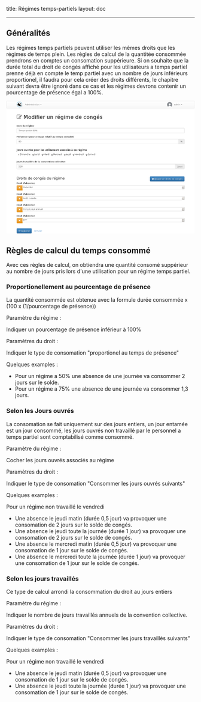 title: Régimes temps-partiels
layout: doc

---


## Généralités

Les régimes temps partiels peuvent utiliser les mêmes droits que les régimes de temps plein. Les
règles de calcul de la quantitée consommée prendrons en comptes un consomation suppérieure. Si on souhaite
que la durée total du droit de congés affiché pour les utilisateurs a temps partiel prenne déjà en compte
le temp partiel avec un nombre de jours inférieurs proportionel, il faudra pour cela créer des droits
différents, le chapitre suivant devra être ignoré dans ce cas et les régimes devrons contenir un
pourcentage de présence égal a 100%.

![Paramètres du régime](images/collection-parttime-edit.png)


## Règles de calcul du temps consommé

Avec ces règles de calcul, on obtiendra une quantité consomé suppérieur au nombre de jours pris lors
d'une utilisation pour un régime temps partiel.

### Proportionellement au pourcentage de présence

La quantité consommée est obtenue avec la formule
durée consommée x (100 x (1/pourcentage de présence))


Paramètre du régime :

Indiquer un pourcentage de présence inférieur à 100%

Paramètres du droit :

Indiquer le type de consomation "proportionel au temps de présence"

Quelques examples :

* Pour un régime a 50% une absence de une journée va consommer 2 jours sur le solde.
* Pour un régime a 75% une absence de une journée va consommer 1,3 jours.


### Selon les Jours ouvrés

La consomation se fait uniquement sur des jours entiers, un jour entamée est un jour consommé, les
jours ouvrés non travaillé par le personnel a temps partiel sont comptabilisé comme consommé.

Paramètre du régime :

Cocher les jours ouvrés associés au régime

Paramètres du droit :

Indiquer le type de consomation "Consommer les jours ouvrés suivants"

Quelques examples :

Pour un régime non travaillé le vendredi

* Une absence le jeudi matin (durée 0,5 jour) va provoquer une consomation de 2 jours sur le solde de congés.
* Une absence le jeudi toute la journée (durée 1 jour) va provoquer une consomation de 2 jours sur le solde de congés.
* Une absence le mercredi matin (durée 0,5 jour) va provoquer une consomation de 1 jour sur le solde de congés.
* Une absence le mercredi toute la journée (durée 1 jour) va provoquer une consomation de 1 jour sur le solde de congés.


### Selon les jours travaillés

Ce type de calcul arrondi la consommation du droit au jours entiers

Paramètre du régime :

Indiquer le nombre de jours travaillés annuels de la convention collective.

Paramètres du droit :

Indiquer le type de consomation "Consommer les jours travaillés suivants"

Quelques examples :

Pour un régime non travaillé le vendredi

* Une absence le jeudi matin (durée 0,5 jour) va provoquer une consomation de 1 jour sur le solde de congés.
* Une absence le jeudi toute la journée (durée 1 jour) va provoquer une consomation de 1 jour sur le solde de congés.

